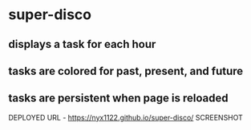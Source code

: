 # super-disco
## displays a task for each hour
## tasks are colored for past, present, and future
## tasks are persistent when page is reloaded
DEPLOYED URL - https://nyx1122.github.io/super-disco/
SCREENSHOT
